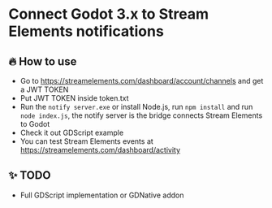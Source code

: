 # Connect Godot 3.x to Stream Elements notifications

## 🔥 How to use

- Go to https://streamelements.com/dashboard/account/channels and get a JWT TOKEN
- Put JWT TOKEN inside token.txt
- Run the `notify server.exe` or install Node.js, run `npm install` and run `node index.js`, the notify server is the bridge connects Stream Elements to Godot
- Check it out GDScript example
- You can test Stream Elements events at https://streamelements.com/dashboard/activity


## ✨ TODO
- Full GDScript implementation or GDNative addon
